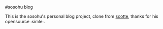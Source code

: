 #sosohu blog

This is the sosohu's personal blog project, clone from [scotte](https://github.com/scotte/jekyll-clean), thanks for his opensource :simle:.
